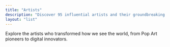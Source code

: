 ```yaml
---
title: "Artists"
description: "Discover 95 influential artists and their groundbreaking works"
layout: "list"
---
```


Explore the artists who transformed how we see the world, from Pop Art pioneers to digital innovators.
